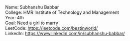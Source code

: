 Name: Subhanshu Babbar<br>
College: HMR Institute of Technology and Management<br>
Year: 4th<br>
Goal: Need a girl to marry<br>
LeetCode: https://leetcode.com/bestinworld/<br>
LinkedIn: https://www.linkedin.com/in/subhanshu-babbar/
